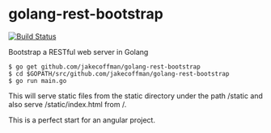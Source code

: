 golang-rest-bootstrap
=====================

[![Build Status](https://secure.travis-ci.org/jakecoffman/golang-rest-bootstrap.png?branch=master)](http://travis-ci.org/jakecoffman/golang-rest-bootstrap)


Bootstrap a RESTful web server in Golang

```
$ go get github.com/jakecoffman/golang-rest-bootstrap
$ cd $GOPATH/src/github.com/jakecoffman/golang-rest-bootstrap
$ go run main.go
```

This will serve static files from the static directory under the 
path /static and also serve /static/index.html from /.

This is a perfect start for an angular project.
